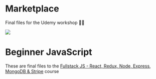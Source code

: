 # Marketplace
Final files for the Udemy workshop 👩‍🏫  

![](assets/course-image.png)

# Beginner JavaScript

These are final files to the [Fullstack JS - React, Redux, Node, Express, MongoDB & Stripe](https://www.udemy.com/course/fullstack-js-react-redux-node-express-mongodb-stripe/?referralCode=052F1C7619308C37B6CE) course
